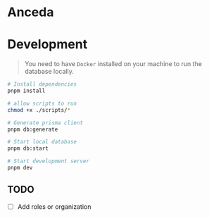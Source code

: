 # Anceda

# Development

> You need to have `Docker` installed on your machine to run the database locally.

```bash
# Install dependencies
pnpm install

# allow scripts to run
chmod +x ./scripts/*

# Generate prisma client
pnpm db:generate

# Start local database
pnpm db:start

# Start development server
pnpm dev
```

## TODO

- [ ] Add roles or organization
